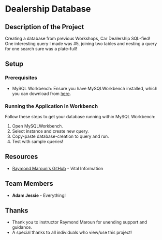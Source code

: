# Dealership Database

## Description of the Project
Creating a database from previous Workshops, Car Dealership SQL-fied! \
One interesting query I made was #5, joining two tables and nesting a query for one search sure was a plate-full!

## Setup

### Prerequisites

- MySQL Workbench: Ensure you have MySQLWorkbench installed, which you can download from [here](https://dev.mysql.com/downloads/installer/).

### Running the Application in Workbench

Follow these steps to get your database running within MySQL Workbench:

1. Open MySQLWorkbench.
2. Select instance and create new query.
3. Copy-paste database-creation to query and run.
4. Test with sample queries!


## Resources

- [Raymond Maroun's GitHub](https://github.com/RayMaroun/yearup-spring-section-10-2025/tree/master/pluralsight) - Vital Information

## Team Members

- **Adam Jessie** - Everything!

## Thanks

- Thank you to instructor Raymond Maroun for unending support and guidance.
- A special thanks to all individuals who view/use this project!
 